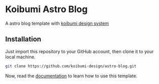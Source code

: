 # Koibumi Astro Blog

A astro blog template with [koibumi design system](https://github.com/koibumi-design)

## Installation

Just import this repository to your GitHub account, then clone it to your local machine.

```bash
git clone https://github.com/koibumi-design/astro-blog.git
```

Now, read the [documentation](https://astro.koibumi.art/) to learn how to use this template.